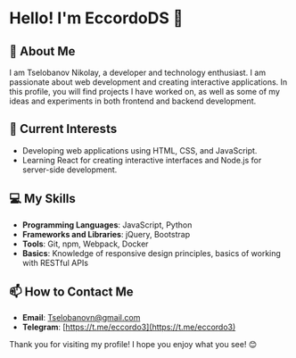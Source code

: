 # Hello! I'm EccordoDS 👋

## 📄 About Me
I am Tselobanov Nikolay, a developer and technology enthusiast. I am passionate about web development and creating interactive applications. In this profile, you will find projects I have worked on, as well as some of my ideas and experiments in both frontend and backend development.

## 🌱 Current Interests
- Developing web applications using HTML, CSS, and JavaScript.
- Learning React for creating interactive interfaces and Node.js for server-side development.

## 💻 My Skills
- **Programming Languages**: JavaScript, Python
- **Frameworks and Libraries**: jQuery, Bootstrap
- **Tools**: Git, npm, Webpack, Docker
- **Basics**: Knowledge of responsive design principles, basics of working with RESTful APIs

## 📫 How to Contact Me
- **Email**: Tselobanovn@gmail.com
- **Telegram**: [https://t.me/eccordo3](https://t.me/eccordo3)

Thank you for visiting my profile! I hope you enjoy what you see! 😊
